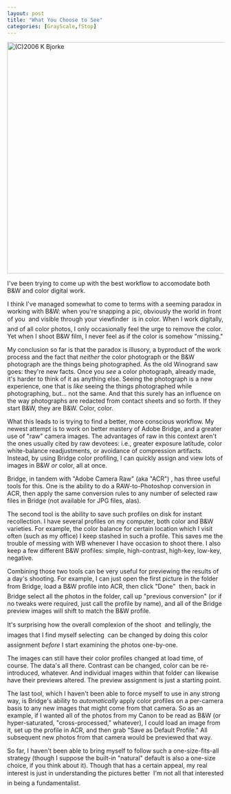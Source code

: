 ```yaml
---
layout: post
title: "What You Choose to See"
categories: [GrayScale,fStop]
---
```

<img title="(C)2006 K Bjorke" src="http://www.botzilla.com/blog/pix2006/558_5875.jpg" width="807" height="538" border="0" />

I've been trying to come up with the best workflow to accomodate both B&W and color digital work.

I think I've managed somewhat to come to terms with a seeming paradox in working with B&W: when you're snapping a pic, obviously the world in front of you &#151; and visible through your viewfinder &#151; is in color. When I work digitally, and of all color photos, I only occasionally feel the urge to remove the color. Yet when I shoot B&W film, I never feel as if the color is somehow "missing."

My conclusion so far is that the paradox is illusory, a byproduct of the work process and the fact that <i>neither</i> the color photograph or the B&W photograph are the things being photographed. As the old Winogrand saw goes: they're new facts. Once you <i>see</i> a color photograph, already made, it's harder to think of it as anything else. Seeing the photograph is a new experience, one that is <i>like</i> seeing the things photographed while photographing, but... not the same. And that this surely has an influence on the way photographs are redacted from contact sheets and so forth. If they start B&W, they are B&W. Color, color.

What this leads to is trying to find a better, more conscious workflow. My newest attempt is to work on better mastery of Adobe Bridge, and a greater use of "raw" camera images. The advantages of raw in this context aren't the ones usually cited by raw devotees: i.e., greater exposure latitude, color white-balance readjustments, or avoidance of compression artifacts. Instead, by using Bridge color profiling, I can quickly assign and view lots of images in B&W <i>or</i> color, all at once.

Bridge, in tandem with "Adobe Camera Raw" (aka "ACR") , has three useful tools for this. One is the ability to do a RAW-to-Photoshop conversion in ACR, then apply the same conversion rules to any number of selected raw files in Bridge (not available for JPG files, alas).

The second tool is the ability to save such profiles on disk for instant recollection. I have several profiles on my computer, both color and B&W varieties. For example, the color balance for certain location which I visit often (such as my office) I keep stashed in such a profile. This saves me the trouble of messing with WB whenever I have occasion to shoot there. I also keep a few different B&W profiles: simple, high-contrast, high-key, low-key, negative.

Combining those two tools can be very useful for previewing the results of a day's shooting. For example, I can just open the first picture in the folder from Bridge, load a B&W profile into ACR, then click "Done" &#151; then, back in Bridge  select all the photos in the folder, call up "previous conversion" (or if no tweaks were required, just call the profile by name), and all of the Bridge preview images will shift to match the B&W profile.

It's surprising how the overall complexion of the shoot &#151; and tellingly, the images that I find myself selecting &#151; can be changed by doing this color assignment <i>before</i> I start examining the photos one-by-one.

The images can still have their color profiles changed at load time, of course. The data's all there. Contrast can be changed, color can be re-introduced, whatever. And individual images within that folder can likewise have their previews altered. The preview assignment is just a starting point.

The last tool, which I haven't been able to force myself to use in any strong way, is Bridge's ability to <i>automatically</i> apply color profiles on a per-camera basis to any new images that might come from that camera. So as an example, if I wanted all of the photos from my Canon to be read as B&W (or hyper-saturated, "cross-processed," whatever), I could load an image from it, set up the profile in ACR, and then grab "Save as Default Profile." All subsequent new photos from that camera would be previewed that way.

So far, I haven't been able to bring myself to follow such a one-size-fits-all strategy (though I suppose the built-in "natural" default is also a one-size choice, if you think about it). Though that has a certain appeal, my real interest is just in understanding the pictures better &#151; I'm not all that interested in being a fundamentalist.

<!--more-->

